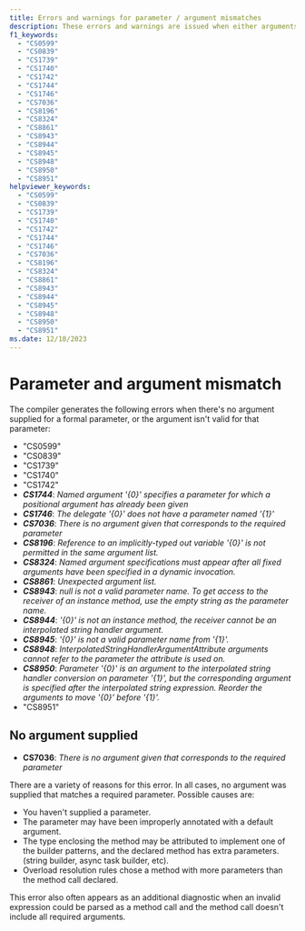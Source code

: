 ```yaml
---
title: Errors and warnings for parameter / argument mismatches
description: These errors and warnings are issued when either arguments are missing, or arguments can't be used for one or more parameters on a method. Learn how to diagnose them and fix them.
f1_keywords:
  - "CS0599"
  - "CS0839"
  - "CS1739"
  - "CS1740"
  - "CS1742"
  - "CS1744"
  - "CS1746"
  - "CS7036"
  - "CS8196"
  - "CS8324"
  - "CS8861"
  - "CS8943"
  - "CS8944"
  - "CS8945"
  - "CS8948"
  - "CS8950"
  - "CS8951"
helpviewer_keywords:
  - "CS0599"
  - "CS0839"
  - "CS1739"
  - "CS1740"
  - "CS1742"
  - "CS1744"
  - "CS1746"
  - "CS7036"
  - "CS8196"
  - "CS8324"
  - "CS8861"
  - "CS8943"
  - "CS8944"
  - "CS8945"
  - "CS8948"
  - "CS8950"
  - "CS8951"
ms.date: 12/18/2023
---
```

# Parameter and argument mismatch

The compiler generates the following errors when there's no argument supplied for a formal parameter, or the argument isn't valid for that parameter:

- "CS0599"
- "CS0839"
- "CS1739"
- "CS1740"
- "CS1742"
- ***CS1744***: *Named argument '{0}' specifies a parameter for which a positional argument has already been given*
- ***CS1746***: *The delegate '{0}' does not have a parameter named '{1}'*
- ***CS7036***: *There is no argument given that corresponds to the required parameter*
- ***CS8196***: *Reference to an implicitly-typed out variable '{0}' is not permitted in the same argument list.*
- ***CS8324***: *Named argument specifications must appear after all fixed arguments have been specified in a dynamic invocation.*
- ***CS8861***: *Unexpected argument list.*
- ***CS8943***: *null is not a valid parameter name. To get access to the receiver of an instance method, use the empty string as the parameter name.*
- ***CS8944***: *'{0}' is not an instance method, the receiver cannot be an interpolated string handler argument.*
- ***CS8945***: *'{0}' is not a valid parameter name from '{1}'.*
- ***CS8948***: *InterpolatedStringHandlerArgumentAttribute arguments cannot refer to the parameter the attribute is used on.*
- ***CS8950***: *Parameter '{0}' is an argument to the interpolated string handler conversion on parameter '{1}', but the corresponding argument is specified after the interpolated string expression. Reorder the arguments to move '{0}' before '{1}'.*
- "CS8951"

## No argument supplied

- **CS7036**: *There is no argument given that corresponds to the required parameter*

There are a variety of reasons for this error. In all cases, no argument was supplied that matches a required parameter. Possible causes are:

- You haven't supplied a parameter.
- The parameter may have been improperly annotated with a default argument.
- The type enclosing the method may be attributed to implement one of the builder patterns, and the declared method has extra parameters. (string builder, async task builder, etc).
- Overload resolution rules chose a method with more parameters than the method call declared.

This error also often appears as an additional diagnostic when an invalid expression could be parsed as a method call and the method call doesn't include all required arguments.
